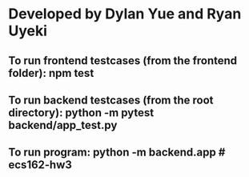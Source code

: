 <h1>Developed by Dylan Yue and Ryan Uyeki </h1>
<h2>To run frontend testcases (from the frontend folder): npm test</h2>
<h2>To run backend testcases (from the root directory): python -m pytest backend/app_test.py</h2>
<h2>To run program: python -m backend.app
# ecs162-hw3

